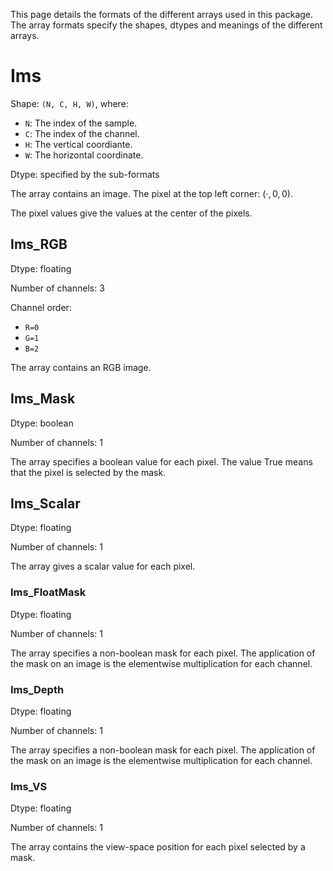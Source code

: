 This page details the formats of the different arrays used in this package. The array formats specify the shapes, dtypes and meanings of the different arrays.

# Ims

Shape: ``(N, C, H, W)``, where:

* ``N``: The index of the sample.
* ``C``: The index of the channel.
* ``H``: The vertical coordiante.
* ``W``: The horizontal coordinate.

Dtype: specified by the sub-formats

The array contains an image. The pixel at the top left corner: $(\cdot, 0, 0)$.

The pixel values give the values at the center of the pixels.

## Ims_RGB

Dtype: floating

Number of channels: 3

Channel order:

* ``R=0``
* ``G=1``
* ``B=2``

The array contains an RGB image.

## Ims_Mask

Dtype: boolean

Number of channels: 1

The array specifies a boolean value for each pixel. The value True means that the pixel is selected by the mask.

## Ims_Scalar

Dtype: floating

Number of channels: 1

The array gives a scalar value for each pixel.


### Ims_FloatMask

Dtype: floating

Number of channels: 1

The array specifies a non-boolean mask for each pixel. The application of the mask on an image is the elementwise multiplication for each channel.

### Ims_Depth

Dtype: floating

Number of channels: 1

The array specifies a non-boolean mask for each pixel. The application of the mask on an image is the elementwise multiplication for each channel.

### Ims_VS

Dtype: floating

Number of channels: 1

The array contains the view-space position for each pixel selected by a mask.